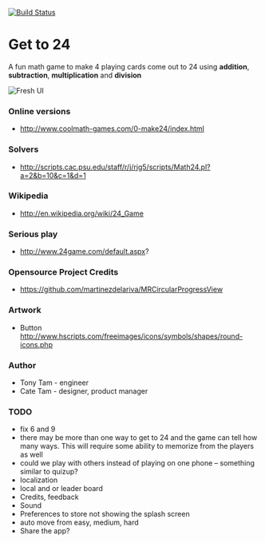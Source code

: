 [![Build Status](https://travis-ci.org/tonytamsf/ios-getto24.svg?branch=master)](https://travis-ci.org/tonytamsf/ios-getto24)

Get to 24
===========
A fun math game to make 4 playing cards come out to 24 using **addition**, **subtraction**, **multiplication** and **division**

![Fresh UI](https://cloud.githubusercontent.com/assets/149837/3094971/03e4b3d6-e5c2-11e3-9c56-0452c3ce2765.png)

### Online versions
   * http://www.coolmath-games.com/0-make24/index.html

### Solvers
   * http://scripts.cac.psu.edu/staff/r/j/rjg5/scripts/Math24.pl?a=2&b=10&c=1&d=1

### Wikipedia
   * http://en.wikipedia.org/wiki/24_Game

### Serious play
   * http://www.24game.com/default.aspx?

### Opensource Project Credits
   * https://github.com/martinezdelariva/MRCircularProgressView

### Artwork
   * Button http://www.hscripts.com/freeimages/icons/symbols/shapes/round-icons.php

### Author
   * Tony Tam - engineer
   * Cate Tam - designer, product manager

### TODO
- fix 6 and 9
- there may be more than one way to get to 24 and the game can tell how many ways. This will require some ability to memorize from the players as well
- could we play with others instead of playing on one phone – something similar to quizup?
- localization
- local and or leader board
- Credits, feedback
- Sound
- Preferences to store not showing the splash screen
- auto move from easy, medium, hard
- Share the app?

